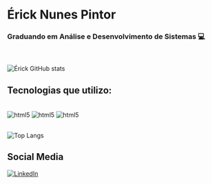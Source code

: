 # Érick Nunes Pintor

### Graduando em Análise e Desenvolvimento de Sistemas 💻

<br><br>
![Érick GitHub stats](https://github-readme-stats.vercel.app/api?username=ErickNP&show_icons=true&theme=dracula)

## Tecnologias que utilizo: 
<div style = "display: inline_block"><br/>

<img align="center" alt="html5" src="https://img.shields.io/badge/Java-ED8B00?style=for-the-badge&logo=openjdk&logoColor=white"/>
<img  align="center"  alt="html5" src="    https://img.shields.io/badge/MySQL-005C84?style=for-the-badge&logo=mysql&logoColor=white"/>
<img  align="center"  alt="html5" src="https://img.shields.io/badge/JavaScript-F7DF1E?style=for-the-badge&logo=javascript&logoColor=black"/><br/><br/>

![Top Langs](https://github-readme-stats.vercel.app/api/top-langs/?username=ErickNP&langs_count=8)
<div>

## Social Media

[![LinkedIn](https://img.shields.io/badge/LinkedIn-0077B5?style=for-the-badge&logo=linkedin&logoColor=white)](https://www.linkedin.com/in/érick-nunes-pintor-766749263/)
